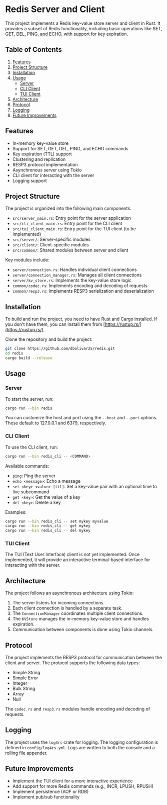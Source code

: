 # Redis Server and Client

This project implements a Redis key-value store server and client in Rust. It provides a subset of Redis functionality, including basic operations like SET, GET, DEL, PING, and ECHO, with support for key expiration.

## Table of Contents

1. [Features](#features)
2. [Project Structure](#project-structure)
3. [Installation](#installation)
4. [Usage](#usage)
   - [Server](#server)
   - [CLI Client](#cli-client)
   - [TUI Client](#tui-client)
5. [Architecture](#architecture)
6. [Protocol](#protocol)
7. [Logging](#logging)
8. [Future Improvements](#future-improvements)

## Features

- In-memory key-value store
- Support for SET, GET, DEL, PING, and ECHO commands
- Key expiration (TTL) support
- Clustering and replication
- RESP3 protocol implementation
- Asynchronous server using Tokio
- CLI client for interacting with the server
- Logging support

## Project Structure

The project is organized into the following main components:

- `src/server_main.rs`: Entry point for the server application
- `src/cli_client_main.rs`: Entry point for the CLI client
- `src/tui_client_main.rs`: Entry point for the TUI client (to be implemented)
- `src/server/`: Server-specific modules
- `src/client/`: Client-specific modules
- `src/common/`: Shared modules between server and client

Key modules include:

- `server/connection.rs`: Handles individual client connections
- `server/connection_manager.rs`: Manages all client connections
- `server/kv_store.rs`: Implements the key-value store logic
- `common/codec.rs`: Implements encoding and decoding of requests
- `common/resp3.rs`: Implements RESP3 serialization and deserialization

## Installation

To build and run the project, you need to have Rust and Cargo installed. If you don't have them, you can install them from [https://rustup.rs/](https://rustup.rs/).

Clone the repository and build the project:

```bash
git clone https://github.com/dbolivar25/redis.git
cd redis
cargo build --release
```

## Usage

### Server

To start the server, run:

```bash
cargo run --bin redis
```

You can customize the host and port using the `--host` and `--port` options. These default to 127.0.0.1 and 6379, respectively.

### CLI Client

To use the CLI client, run:

```bash
cargo run --bin redis_cli -- <COMMAND>
```

Available commands:

- `ping`: Ping the server
- `echo <message>`: Echo a message
- `set <key> <value> [ttl]`: Set a key-value pair with an optional time to live subcommand
- `get <key>`: Get the value of a key
- `del <key>`: Delete a key

Examples:

```bash
cargo run --bin redis_cli -- set mykey myvalue
cargo run --bin redis_cli -- get mykey
cargo run --bin redis_cli -- del mykey
```

### TUI Client

The TUI (Text User Interface) client is not yet implemented. Once implemented, it will provide an interactive terminal-based interface for interacting with the server.

## Architecture

The project follows an asynchronous architecture using Tokio:

1. The server listens for incoming connections.
2. Each client connection is handled by a separate task.
3. The `ConnectionManager` coordinates multiple client connections.
4. The `KVStore` manages the in-memory key-value store and handles expiration.
5. Communication between components is done using Tokio channels.

## Protocol

The project implements the RESP3 protocol for communication between the client and server. The protocol supports the following data types:

- Simple String
- Simple Error
- Integer
- Bulk String
- Array
- Null

The `codec.rs` and `resp3.rs` modules handle encoding and decoding of requests.

## Logging

The project uses the `log4rs` crate for logging. The logging configuration is defined in `config/log4rs.yml`. Logs are written to both the console and a rolling file appender.

## Future Improvements

- Implement the TUI client for a more interactive experience
- Add support for more Redis commands (e.g., INCR, LPUSH, RPUSH)
- Implement persistence (AOF or RDB)
- Implement pub/sub functionality

